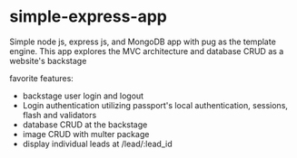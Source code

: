 # simple-express-app
Simple node js, express js, and MongoDB app with pug as the template engine. 
This app explores the MVC architecture and database CRUD as a website's backstage

favorite features:
- backstage user login and logout
- Login authentication utilizing passport's local authentication, sessions, flash and validators
- database CRUD at the backstage
- image CRUD with multer package
- display individual leads at /lead/:lead_id
